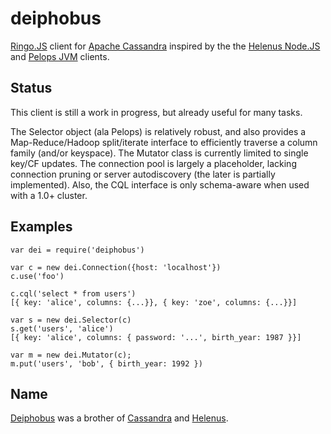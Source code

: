# deiphobus

[Ringo.JS](http://ringojs.org/) client for [Apache Cassandra](http://cassandra.apache.org/) inspired by the the [Helenus Node.JS](https://github.com/simplereach/helenus) and [Pelops JVM](https://github.com/s7/scale7-pelops) clients.

## Status

This client is still a work in progress, but already useful for many tasks.

The Selector object (ala Pelops) is relatively robust, and also provides a Map-Reduce/Hadoop split/iterate interface to efficiently traverse a column family (and/or keyspace). The Mutator class is currently limited to single key/CF updates. The connection pool is largely a placeholder, lacking connection pruning or server autodiscovery (the later is partially implemented). Also, the CQL interface is only schema-aware when used with a 1.0+ cluster.

## Examples

    var dei = require('deiphobus')

    var c = new dei.Connection({host: 'localhost'})
    c.use('foo')

    c.cql('select * from users')
    [{ key: 'alice', columns: {...}}, { key: 'zoe', columns: {...}}]

    var s = new dei.Selector(c)
    s.get('users', 'alice')
    [{ key: 'alice', columns: { password: '...', birth_year: 1987 }}]

    var m = new dei.Mutator(c);
    m.put('users', 'bob', { birth_year: 1992 })

## Name

[Deiphobus](http://en.wikipedia.org/wiki/Deiphobus) was a brother of [Cassandra](http://en.wikipedia.org/wiki/Cassandra) and [Helenus](http://en.wikipedia.org/wiki/Helenus).
